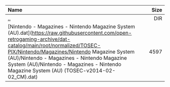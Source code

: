 |Name|Size|
|:---|---:|
|[..](../index.html)|DIR|
|[Nintendo - Magazines - Nintendo Magazine System (AU).dat](https://raw.githubusercontent.com/open-retrogaming-archive/dat-catalog/main/root/normalized/TOSEC-PIX/Nintendo/Magazines/Nintendo Magazine System (AU)/Nintendo - Magazines - Nintendo Magazine System (AU)/Nintendo - Magazines - Nintendo Magazine System (AU) (TOSEC-v2014-02-02_CM).dat)|4597|
